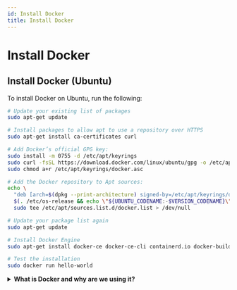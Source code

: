 ```yaml
---
id: Install Docker
title: Install Docker
---
```


# Install Docker

## Install Docker (Ubuntu)

To install Docker on Ubuntu, run the following:

```bash
# Update your existing list of packages
sudo apt-get update

# Install packages to allow apt to use a repository over HTTPS
sudo apt-get install ca-certificates curl

# Add Docker’s official GPG key:
sudo install -m 0755 -d /etc/apt/keyrings
sudo curl -fsSL https://download.docker.com/linux/ubuntu/gpg -o /etc/apt/keyrings/docker.asc
sudo chmod a+r /etc/apt/keyrings/docker.asc

# Add the Docker repository to Apt sources:
echo \
  "deb [arch=$(dpkg --print-architecture) signed-by=/etc/apt/keyrings/docker.asc] https://download.docker.com/linux/ubuntu \
  $(. /etc/os-release && echo \"${UBUNTU_CODENAME:-$VERSION_CODENAME}\") stable" | \
  sudo tee /etc/apt/sources.list.d/docker.list > /dev/null

# Update your package list again
sudo apt-get update

# Install Docker Engine
sudo apt-get install docker-ce docker-ce-cli containerd.io docker-buildx-plugin docker-compose-plugin

# Test the installation
sudo docker run hello-world
```

<details>
<summary><strong>What is Docker and why are we using it?</strong></summary>

<br/>

## Docker in Robotics: Why we use containers instead of full system installations

### What is Docker?

Docker is a platform that allows you to **package software environments into containers**. These containers include your application, all necessary dependencies, and even a minimal operating system — so they run **consistently on any computer**.

> Think of Docker as a “portable lab environment” that always works the same way, no matter where it runs.

Each container behaves like a lightweight virtual computer — but without the overhead of a full virtual machine.

In robotics, Docker is especially useful because it allows us to:

- Avoid the “it works on my machine” problem  
- Share **identical environments** across multiple students and developers  
- Quickly switch between ROS versions or setups  
- Ensure that everyone works with the exact same system configuration

Without Docker, each student would need to manually install a matching Linux OS, ROS version, simulator setup, and all dependencies — a tedious and error-prone process.

Docker containers are cross-platform and portable. You can run them on Windows, macOS, or Linux — as long as Docker is installed. This makes collaboration, version control, and system replication significantly easier.

<br/>

#### Visual overview:

<img src="/EnviroBotics-Docs/img/Docker_CHATGPT.png" alt="Docker vs Native Setup Comparison" style={{ width: '50%', border: '1px solid #ccc', borderRadius: '8px', marginTop: '1rem' }} />

---

### Why is Docker useful for ROS?

Installing ROS (Robot Operating System) manually can be **complex and error-prone**, especially when dealing with different operating systems, conflicting library versions, or specific dependencies.

Docker solves this by:

- Providing **identical environments** for all participants  
- Reducing setup time to just a few minutes  
- Preventing accidental damage to your own OS  
- Allowing multiple ROS versions side by side  
- Making your entire setup easily shareable and reproducible  

---

### How Docker works (simplified)

#### Without Docker (traditional installation)
```
| Laptop / PC
| ├─ OS (e.g. Ubuntu 22.04)
| ├─ ROS 2 Humble
| ├─ Python 3.10
| └─ Manually installed libraries and tools
```

**Problems:**  
– Everyone has a slightly different setup  
– Version conflicts are common  
– Setup takes time and can break things

#### With Docker
```
Laptop / PC
├─ Any OS (Windows, macOS, Linux)
├─ Docker Engine
└─ Container
   ├─ Mini Ubuntu
   ├─ ROS 2 Humble
   ├─ Python 3.10
   └─ All required tools and libraries
```



**Benefits:**  
– Same environment for everyone  
– Fast and reliable setup  
– Works on all platforms

---

### Container vs. Virtual Machine

> **Containers are not VMs**  
> Containers share the host OS kernel, making them **lightweight** and **fast** to start, unlike full virtual machines which simulate a complete OS.

---

### Summary

Using Docker ensures:

- You always have a **working ROS environment**
- No more setup headaches
- Easy sharing and portability of projects

Especially in a robotics summer school with many participants and diverse computers, Docker is the **fastest, safest, and most efficient** way to get everyone up and running.

</details>
